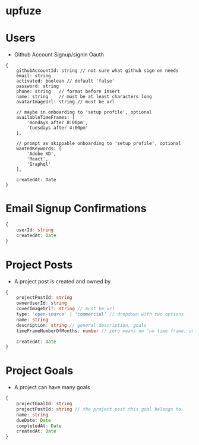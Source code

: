 # upfuze

# Users

- Github Account Signup/signin Oauth

```type
{
    githubAccountId: string // not sure what github sign on needs
    email: string
    activated: boolean // default 'false'
    password: string
    phone: string   // format before insert
    name: string    // must be at least characters long
    avatarImageUrl: string // must be url

    // maybe in onboarding to 'setup profile', optional
    availableTimeFrames: [
        'mondays after 8:00pm',
        'tuesdays after 4:00pm'
    ],

    // prompt as skippable onboarding to 'setup profile', optional
    wantedKeywords: [
        'Adobe XD',
        'React',
        'Graphql'
    ],

    createdAt: Date
}
```

# Email Signup Confirmations
```typescript
{
    userId: string
    createdAt: Date
}
```

# Project Posts
- A project post is created and owned by 

```typescript
{
    projectPostId: string
    ownerUserId: string
    coverImageUrl?: string // must be url
    type: 'open-source' | 'commercial' // dropdown with two options
    name: string
    description: string // general description, goals
    timeFrameNumberOfMonths: number // zero means no 'no time frame, unsure, to-be-dated'

    createdAt: Date
}
```

# Project Goals
- A project can have many goals

```typescript
{
    projectGoalId: string
    projectPostId: string // the project post this goal belongs to
    name: string
    dueDate: Date
    completedAt: Date
    createdAt: Date
}
```

